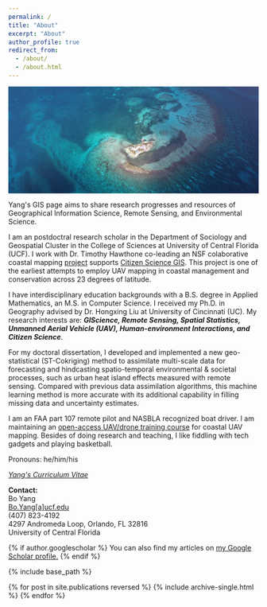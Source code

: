 ```yaml
---
permalink: /
title: "About"
excerpt: "About"
author_profile: true
redirect_from: 
  - /about/
  - /about.html
---
```

 <img align="center"  src="/images/DJI_0894.JPG">
 
Yang's GIS page aims to share research progresses and resources of Geographical Information Science, Remote Sensing, and Environmental Science. 
 
I am an postdoctral research scholar in the Department of Sociology and Geospatial Cluster in the College of Sciences at University of Central Florida (UCF). I work with Dr. Timothy Hawthone co-leading an NSF colaborative coastal mapping [project](https://gis-yang.github.io//Projects/) supports [Citizen Science GIS](https://www.citizensciencegis.org/). This project is one of the earliest attempts to employ UAV mapping in coastal management and conservation across 23 degrees of latitude. 

I have interdisciplinary education backgrounds with a B.S. degree in Applied Mathematics, an M.S. in Computer Science. I received my Ph.D. in Geography advised by Dr. Hongxing Liu at University of Cincinnati (UC). My research interests are: **_GIScience, Remote Sensing, Spatial Statistics, Unmanned Aerial Vehicle (UAV), Human-environment Interactions, and Citizen Science_**. 

For my doctoral dissertation, I developed and implemented a new geo-statistical (ST-Cokriging) method to assimilate multi-scale data for forecasting and hindcasting spatio-temporal environmental & societal processes, such as urban heat island effects measured with remote sensing. Compared with previous data assimilation algorithms, this machine learning method is more accurate with its additional capability in filling missing data and uncertainty estimates. 

I am an FAA part 107 remote pilot and NASBLA recognized boat driver. I am maintaining an [open-access UAV/drone training course](https://gis-yang.github.io/DroneMapping/) for coastal UAV mapping. Besides of doing research and teaching, I like fiddling with tech gadgets and playing basketball. 

Pronouns: he/him/his 

[*Yang's Curriculum Vitae*](https://docs.google.com/document/d/1nT3W5MqYg02pN3GBTEk82azSgIICLYM18z3yoXPlEDU/edit?usp=sharing)



**Contact:**\
Bo Yang\
[Bo.Yang[a]ucf.edu](Bo.Yang@ucf.edu) \
(407) 823-4192\
4297 Andromeda Loop, Orlando, FL 32816\
University of Central Florida


{% if author.googlescholar %}
  You can also find my articles on <u><a href="{{author.googlescholar}}">my Google Scholar profile</a>.</u>
{% endif %}

{% include base_path %}

{% for post in site.publications reversed %}
  {% include archive-single.html %}
{% endfor %}

